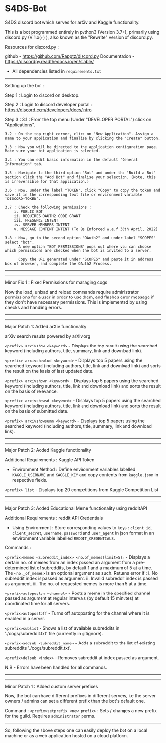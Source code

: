 # S4DS-Bot

S4DS discord bot which serves for arXiv and Kaggle functionality.

This is a bot programmed entirely in python3 (Version 3.7+), primarily using discord.py (V 1.x(+) ), also known as the "Rewrite" version of discord.py.

Resources for discord.py : 

github - https://github.com/Rapptz/discord.py
Documentation - https://discordpy.readthedocs.io/en/stable/

 - All dependencies listed in `requirements.txt`

-----------------------------------------------------------------------------

Setting up the bot : 

Step 1 : Login to discord on desktop.

Step 2 : Login to discord developer portal : 
            https://discord.com/developers/docs/intro

Step 3 : 
    3.1 : From the top menu (Under "DEVELOPER PORTAL") click on "Applications".

    3.2 : On the top right corner, click on "New Application". Assign a name to your application and finalize by clicking the "Create" button.

    3.3 : Now you will be directed to the application configuration page. Make sure your bot application is selected.

    3.4 : You can edit basic information in the default "General Information" tab.

    3.5 : Navigate to the third option "Bot" and under the "Build a Bot" section click the "Add Bot" and finalise your selection. (Note, this is irreversible for that application.)

    3.6 : Now, under the label "TOKEN", click "Copy" to copy the token and save it in the corresponding text file or environment variable `DISCORD-TOKEN`. 

    3.7 : Check the following permissions : 
        i. PUBLIC BOT
        ii. REQUIRES OAUTH2 CODE GRANT
        iii. PRESENCE INTENT
        iv. SERVER MEMBERS INTENT
        v. MESSAGE CONTENT INTENT (To Be Enforced w.e.f 30th April, 2022)

    3.8 : Now, go to the second option "OAuth2" and under label "SCOPES" select "bot".
          A new option "BOT PERMISSIONS" pops out where you can choose which permissions are checked when the bot is invited to a server.

          Copy the URL generated under "SCOPES" and paste it in address box of browser, and complete the OAuth2 Process.

---------------------------------------------------------------------------------

---------------------------------------------------------------------------------
Minor Fix 1 : Fixed Permissions for managing cogs

Now the load, unload and reload commands require administrator permissions for a user in order to use them, and flashes error message if they don't have necessary permissions.
This is implemented by using checks and handling errors.

---------------------------------------------------------------------------------

---------------------------------------------------------------------------------
Major Patch 1: Added arXiv functionality

arXiv search results powered by arXiv.org

`<prefix> arxivshow <keyword>` - Displays the top result using the searched keyword (including authors, title, summary, link and download link).

`<prefix> arxivshowlud <keyword>` - Displays top 5 papers using the searched keyword (including authors, title, link and download link) and sorts the result on the basis of last updated date.

`<prefix> arxivshowr <keyword>` - Displays top 5 papers using the searched keyword (including authors, title, link and download link) and sorts the result on the basis of relevance.

`<prefix> arxivshowsd <keyword>` - Displays top 5 papers using the searched keyword (including authors, title, link and download link) and sorts the result on the basis of submitted date. 

`<prefix> arxivshowsumm <keyword>` - Displays top 5 papers using the searched keyword (including authors, title, summary, link and download link).

---------------------------------------------------------------------------------

---------------------------------------------------------------------------------
Major Patch 2: Added Kaggle functionality

Additional Requirements : Kaggle API Token

 - Environment Method : Define environment variables labelled `KAGGLE_USERNAME` and `KAGGLE_KEY` and copy contents from `kaggle.json` in respective fields. 

`<prefix> list` - Displays top 20 competitions from Kaggle Competition List

---------------------------------------------------------------------------------

---------------------------------------------------------------------------------
Major Patch 3: Added Educational Meme functionality using redditAPI

Additional Requirements : reddit API Credentials

 - Using Environment : Store corresponding values to keys : `client_id`, `client_secret`, `username`, `password` and `user_agent` in json format in an environment variable labelled `REDDIT_CREDENTIALS`. 

Commands : 

`<prefix>memes <subreddit_index> <no.of_memes(limit=5)>` - Displays a certain no. of memes from an index passed an argument from a pre-determined list of subreddits, by default 1 and a maximum of 5 at a time. 
The `<no._of_memes>` is an optional argument as such. 
Returns error if 
: i. No subreddit index is passed as argument. 
ii. Invalid subreddit index is passed as argument. 
iii. The no. of requested memes is more than 5 at a time.

`<prefix>autoposton <channel>` -  Posts a meme in the specified channel passed as argument at regular intervals (by default 15 minutes) at coordinated time for all servers.

`<prefix>autopostoff` - Turns off autoposting for the channel where it is enabled in a server.

`<prefix>sublist` - Shows a list of available subreddits in './cogs/subreddit.txt' file (currently in gitignore).

`<prefix>addsub <subreddit_name>` - Adds a subreddit to the list of existing subreddits './cogs/subreddit.txt'.

`<prefix>delsub <index>` - Removes subreddit at index passed as argument.

N.B - Errors have been handled for all commands.

---------------------------------------------------------------------------------

---------------------------------------------------------------------------------
Minor Patch 1 : Added custom server prefixes 

Now, the bot can have different prefixes in different servers, i.e the server owners / admins can set a different prefix than the bot's default one.

Command : 
`<prefix>setprefix <new_prefix>` : Sets / changes a new prefix for the guild. Requires `administrator` perms.

---------------------------------------------------------------------------------

So, following the above steps one can easily deploy the bot on a local machine or as a web application hosted on a cloud platform.

